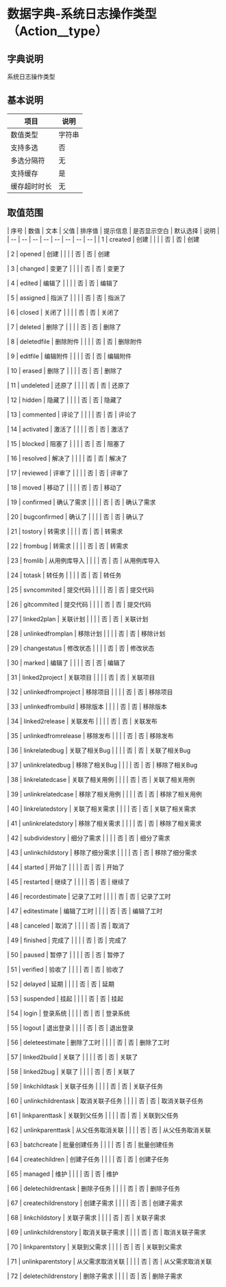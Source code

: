 # 数据字典-系统日志操作类型（Action__type）
## 字典说明
系统日志操作类型

## 基本说明
| 项目 | 说明 |
| -- | -- |
| 数值类型 | 字符串 |
| 支持多选 | 否 |
| 多选分隔符 | 无 |
| 支持缓存 | 是 |
| 缓存超时时长 | 无 |

## 取值范围
| 序号 | 数值 | 文本 | 父值 | 排序值 | 提示信息 | 是否显示空白 | 默认选择 | 说明 |
| -- | -- | -- | -- | -- | -- | -- | -- |
| 1 | created | 创建 |  |  |  | 否 | 否 | 创建

| 2 | opened | 创建 |  |  |  | 否 | 否 | 创建

| 3 | changed | 变更了 |  |  |  | 否 | 否 | 变更了

| 4 | edited | 编辑了 |  |  |  | 否 | 否 | 编辑了

| 5 | assigned | 指派了 |  |  |  | 否 | 否 | 指派了

| 6 | closed | 关闭了 |  |  |  | 否 | 否 | 关闭了

| 7 | deleted | 删除了 |  |  |  | 否 | 否 | 删除了

| 8 | deletedfile | 删除附件 |  |  |  | 否 | 否 | 删除附件

| 9 | editfile | 编辑附件 |  |  |  | 否 | 否 | 编辑附件

| 10 | erased | 删除了 |  |  |  | 否 | 否 | 删除了

| 11 | undeleted | 还原了 |  |  |  | 否 | 否 | 还原了

| 12 | hidden | 隐藏了 |  |  |  | 否 | 否 | 隐藏了

| 13 | commented | 评论了 |  |  |  | 否 | 否 | 评论了

| 14 | activated | 激活了 |  |  |  | 否 | 否 | 激活了

| 15 | blocked | 阻塞了 |  |  |  | 否 | 否 | 阻塞了

| 16 | resolved | 解决了 |  |  |  | 否 | 否 | 解决了

| 17 | reviewed | 评审了 |  |  |  | 否 | 否 | 评审了

| 18 | moved | 移动了 |  |  |  | 否 | 否 | 移动了

| 19 | confirmed | 确认了需求 |  |  |  | 否 | 否 | 确认了需求

| 20 | bugconfirmed | 确认了 |  |  |  | 否 | 否 | 确认了

| 21 | tostory | 转需求 |  |  |  | 否 | 否 | 转需求

| 22 | frombug | 转需求 |  |  |  | 否 | 否 | 转需求

| 23 | fromlib | 从用例库导入 |  |  |  | 否 | 否 | 从用例库导入

| 24 | totask | 转任务 |  |  |  | 否 | 否 | 转任务

| 25 | svncommited | 提交代码 |  |  |  | 否 | 否 | 提交代码

| 26 | gitcommited | 提交代码 |  |  |  | 否 | 否 | 提交代码

| 27 | linked2plan | 关联计划 |  |  |  | 否 | 否 | 关联计划

| 28 | unlinkedfromplan | 移除计划 |  |  |  | 否 | 否 | 移除计划

| 29 | changestatus | 修改状态 |  |  |  | 否 | 否 | 修改状态

| 30 | marked | 编辑了 |  |  |  | 否 | 否 | 编辑了

| 31 | linked2project | 关联项目 |  |  |  | 否 | 否 | 关联项目

| 32 | unlinkedfromproject | 移除项目 |  |  |  | 否 | 否 | 移除项目

| 33 | unlinkedfrombuild | 移除版本 |  |  |  | 否 | 否 | 移除版本

| 34 | linked2release | 关联发布 |  |  |  | 否 | 否 | 关联发布

| 35 | unlinkedfromrelease | 移除发布 |  |  |  | 否 | 否 | 移除发布

| 36 | linkrelatedbug | 关联了相关Bug |  |  |  | 否 | 否 | 关联了相关Bug

| 37 | unlinkrelatedbug | 移除了相关Bug |  |  |  | 否 | 否 | 移除了相关Bug

| 38 | linkrelatedcase | 关联了相关用例 |  |  |  | 否 | 否 | 关联了相关用例

| 39 | unlinkrelatedcase | 移除了相关用例 |  |  |  | 否 | 否 | 移除了相关用例

| 40 | linkrelatedstory | 关联了相关需求 |  |  |  | 否 | 否 | 关联了相关需求

| 41 | unlinkrelatedstory | 移除了相关需求 |  |  |  | 否 | 否 | 移除了相关需求

| 42 | subdividestory | 细分了需求 |  |  |  | 否 | 否 | 细分了需求

| 43 | unlinkchildstory | 移除了细分需求 |  |  |  | 否 | 否 | 移除了细分需求

| 44 | started | 开始了 |  |  |  | 否 | 否 | 开始了

| 45 | restarted | 继续了 |  |  |  | 否 | 否 | 继续了

| 46 | recordestimate | 记录了工时 |  |  |  | 否 | 否 | 记录了工时

| 47 | editestimate | 编辑了工时 |  |  |  | 否 | 否 | 编辑了工时

| 48 | canceled | 取消了 |  |  |  | 否 | 否 | 取消了

| 49 | finished | 完成了 |  |  |  | 否 | 否 | 完成了

| 50 | paused | 暂停了 |  |  |  | 否 | 否 | 暂停了

| 51 | verified | 验收了 |  |  |  | 否 | 否 | 验收了

| 52 | delayed | 延期 |  |  |  | 否 | 否 | 延期

| 53 | suspended | 挂起 |  |  |  | 否 | 否 | 挂起

| 54 | login | 登录系统 |  |  |  | 否 | 否 | 登录系统

| 55 | logout | 退出登录 |  |  |  | 否 | 否 | 退出登录

| 56 | deleteestimate | 删除了工时 |  |  |  | 否 | 否 | 删除了工时

| 57 | linked2build | 关联了 |  |  |  | 否 | 否 | 关联了

| 58 | linked2bug | 关联了 |  |  |  | 否 | 否 | 关联了

| 59 | linkchildtask | 关联子任务 |  |  |  | 否 | 否 | 关联子任务

| 60 | unlinkchildrentask | 取消关联子任务 |  |  |  | 否 | 否 | 取消关联子任务

| 61 | linkparenttask | 关联到父任务 |  |  |  | 否 | 否 | 关联到父任务

| 62 | unlinkparenttask | 从父任务取消关联 |  |  |  | 否 | 否 | 从父任务取消关联

| 63 | batchcreate | 批量创建任务 |  |  |  | 否 | 否 | 批量创建任务

| 64 | createchildren | 创建子任务 |  |  |  | 否 | 否 | 创建子任务

| 65 | managed | 维护 |  |  |  | 否 | 否 | 维护

| 66 | deletechildrentask | 删除子任务 |  |  |  | 否 | 否 | 删除子任务

| 67 | createchildrenstory | 创建子需求 |  |  |  | 否 | 否 | 创建子需求

| 68 | linkchildstory | 关联子需求 |  |  |  | 否 | 否 | 关联子需求

| 69 | unlinkchildrenstory | 取消关联子需求 |  |  |  | 否 | 否 | 取消关联子需求

| 70 | linkparentstory | 关联到父需求 |  |  |  | 否 | 否 | 关联到父需求

| 71 | unlinkparentstory | 从父需求取消关联 |  |  |  | 否 | 否 | 从父需求取消关联

| 72 | deletechildrenstory | 删除子需求 |  |  |  | 否 | 否 | 删除子需求


